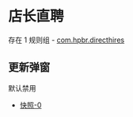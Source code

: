# 店长直聘

存在 1 规则组 - [com.hpbr.directhires](/src/apps/com.hpbr.directhires.ts)

## 更新弹窗

默认禁用

- [快照-0](https://i.gkd.li/import/13774242)
